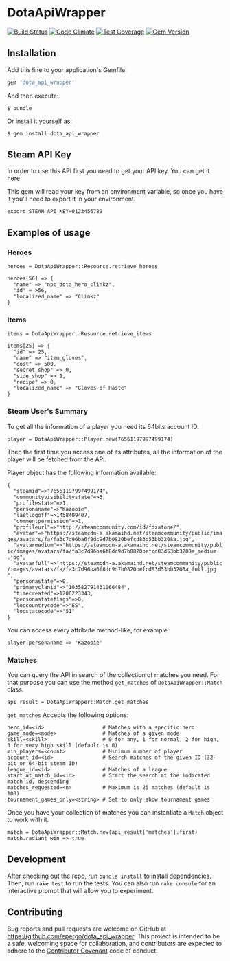 # DotaApiWrapper
[![Build Status](https://travis-ci.org/epergo/dota_api_wrapper.svg?branch=master)](https://travis-ci.org/epergo/dota_api_wrapper)
[![Code Climate](https://codeclimate.com/github/epergo/dota_api_wrapper/badges/gpa.svg)](https://codeclimate.com/github/epergo/dota_api_wrapper)
[![Test Coverage](https://codeclimate.com/github/epergo/dota_api_wrapper/badges/coverage.svg)](https://codeclimate.com/github/epergo/dota_api_wrapper/coverage)
[![Gem Version](https://badge.fury.io/rb/dota_api_wrapper.svg)](https://badge.fury.io/rb/dota_api_wrapper)


## Installation

Add this line to your application's Gemfile:

```ruby
gem 'dota_api_wrapper'
```

And then execute:

    $ bundle

Or install it yourself as:

    $ gem install dota_api_wrapper

## Steam API Key

In order to use this API first you need to get your API key. You can get it [here](http://steamcommunity.com/dev/apikey)

This gem will read your key from an environment variable, so once you have it you'll need to export it in your environment.

`export STEAM_API_KEY=0123456789`

## Examples of usage

### Heroes

`heroes = DotaApiWrapper::Resource.retrieve_heroes`

    heroes[56] => {
      "name" => "npc_dota_hero_clinkz",
      "id" = >56,
      "localized_name" => "Clinkz"
    }

### Items

`items = DotaApiWrapper::Resource.retrieve_items`

    items[25] => {
      "id" => 25,
      "name" => "item_gloves",
      "cost" => 500,
      "secret_shop" => 0,
      "side_shop" => 1,
      "recipe" => 0,
      "localized_name" => "Gloves of Haste"
    }

### Steam User's Summary

To get all the information of a player you need its 64bits account ID.

`player = DotaApiWrapper::Player.new(76561197997499174)`

Then the first time you access one of its attributes, all the information of the player will be fetched from the API.

Player object has the following information available:

    {
      "steamid"=>"76561197997499174",
      "communityvisibilitystate"=>3,
      "profilestate"=>1,
      "personaname"=>"Kazooie",
      "lastlogoff"=>1458409407,
      "commentpermission"=>1,
      "profileurl"=>"http://steamcommunity.com/id/fdzatone/",
      "avatar"=>"https://steamcdn-a.akamaihd.net/steamcommunity/public/ima  ges/avatars/fa/fa3c7d96ba6f8dc9d7b0820befcd83d53bb3208a.jpg",
      "avatarmedium"=>"https://steamcdn-a.akamaihd.net/steamcommunity/publ  ic/images/avatars/fa/fa3c7d96ba6f8dc9d7b0820befcd83d53bb3208a_medium  .jpg",
      "avatarfull"=>"https://steamcdn-a.akamaihd.net/steamcommunity/public  /images/avatars/fa/fa3c7d96ba6f8dc9d7b0820befcd83d53bb3208a_full.jpg  ",
      "personastate"=>0,
      "primaryclanid"=>"103582791431066484",
      "timecreated"=>1206223343,
      "personastateflags"=>0,
      "loccountrycode"=>"ES",
      "locstatecode"=>"51"
    }

You can access every attribute method-like, for example:

    player.personaname => 'Kazooie'

### Matches

You can query the API in search of the collection of matches you need. For that purpose you can use the method `get_matches` of `DotaApiWrapper::Match` class.

    api_result = DotaApiWrapper::Match.get_matches

`get_matches` Accepts the following options:

    hero_id=<id>                   # Matches with a specific hero
    game_mode=<mode>               # Matches of a given mode
    skill=<skill>                  # 0 for any, 1 for normal, 2 for high, 3 for very high skill (default is 0)
    min_players=<count>            # Minimum number of player
    account_id=<id>                # Search matches of the given ID (32-bit or 64-bit steam ID)
    league_id=<id>                 # Matches of a league
    start_at_match_id=<id>         # Start the search at the indicated match id, descending
    matches_requested=<n>          # Maximum is 25 matches (default is 100)
    tournament_games_only=<string> # Set to only show tournament games

Once you have your collection of matches you can instantiate a `Match` object to work with it.

    match = DotaApiWrapper::Match.new(api_result['matches'].first)
    match.radiant_win => true

## Development

After checking out the repo, run `bundle install` to install dependencies. Then, run `rake test` to run the tests. You can also run `rake console` for an interactive prompt that will allow you to experiment.

## Contributing

Bug reports and pull requests are welcome on GitHub at https://github.com/epergo/dota_api_wrapper. This project is intended to be a safe, welcoming space for collaboration, and contributors are expected to adhere to the [Contributor Covenant](http://contributor-covenant.org) code of conduct.

